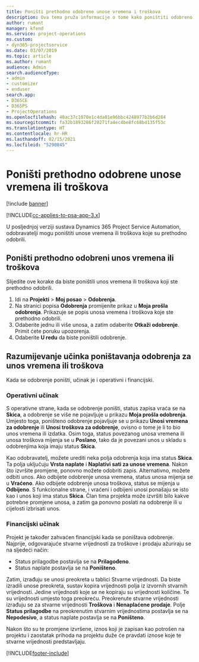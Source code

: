 ```yaml
---
title: Poništi prethodno odobrene unose vremena i troškova
description: Ova tema pruža informacije o tome kako poništiti odobreno vrijeme projekta i transakciju troškova.
author: rumant
manager: kfend
ms.service: project-operations
ms.custom:
- dyn365-projectservice
ms.date: 03/07/2019
ms.topic: article
ms.author: rumant
audience: Admin
search.audienceType:
- admin
- customizer
- enduser
search.app:
- D365CE
- D365PS
- ProjectOperations
ms.openlocfilehash: 40ac37c1070e1c4da01e96bbc4248977b2b6d284
ms.sourcegitcommit: fa32b1893286f20271fa4ec4be8fc68bd135f53c
ms.translationtype: HT
ms.contentlocale: hr-HR
ms.lasthandoff: 02/15/2021
ms.locfileid: "5290845"
---
```

# <a name="cancel-previously-approved-time-or-expense-entries"></a>Poništi prethodno odobrene unose vremena ili troškova

[!include [banner](../includes/psa-now-project-operations.md)]

[!INCLUDE[cc-applies-to-psa-app-3.x](../includes/cc-applies-to-psa-app-3x.md)]

U posljednjoj verziji sustava Dynamics 365 Project Service Automation, odobravatelji mogu poništiti unose vremena ili troškova koje su prethodno odobrili.

## <a name="cancel-a-previously-approved-time-or-expense-entry"></a>Poništi prethodno odobreni unos vremena ili troškova

Slijedite ove korake da biste poništili unos vremena ili troškova koji ste prethodno odobrili.

1. Idi na **Projekti** \> **Moj posao** \> **Odobrenja**.
2. Na stranici popisa **Odobrenja** promijenite prikaz u **Moja prošla odobrenja**. Prikazuje se popis unosa vremena i troškova koje ste prethodno odobrili.
3. Odaberite jednu ili više unosa, a zatim odaberite **Otkaži odobrenje**. Primit ćete poruku upozorenja.
4. Odaberite **U redu** da biste poništili odobrenje.

## <a name="understand-the-impact-of-canceling-a-time-or-expense-entry-approval"></a>Razumijevanje učinka poništavanja odobrenja za unos vremena ili troškova

Kada se odobrenje poništi, učinak je i operativni i financijski.

### <a name="operational-impact"></a>Operativni učinak

S operativne strane, kada se odobrenje poništi, status zapisa vraća se na **Skica**, a odobrenje se više ne pojavljuje u prikazu **Moja prošla odobrenja**. Umjesto toga, poništeno odobrenje pojavljuje se u prikazu **Unosi vremena za odobrenje** ili **Unosi troškova za odobrenje**, ovisno o tome je li to bio unos vremena ili izdatka. Osim toga, status povezanog unosa vremena ili unosa troškova mijenja se u **Poslano**, tako da je povezani unos u skladu s odobrenjima koja imaju status **Skica**.

Kao odobravatelj, možete urediti neka polja odobrenja koja ima status **Skica**. Ta polja uključuju **Vrsta naplate** i **Naplativi sati za unose vremena**. Nakon što izvršite promjene, ponovno možete odobriti zapis. Alternativno, možete odbiti unos. Ako odbijete odobrenje unosa vremena, status unosa mijenja se u **Vraćeno**. Ako odbijete odobrenje unosa troškova, status se mijenja u **Odbijeno**. S funkcionalne strane, i vraćeni i odbijeni unosi ponašaju se isto kao i unos koji ima status **Skica**. Član tima projekta može izvršiti bilo kakve potrebne promjene unosa, a zatim ga ponovno poslati na odobrenje ili u cijelosti izbrisati unos.

### <a name="financial-impact"></a>Financijski učinak

Projekt je također zahvaćen financijski kada se poništava odobrenje. Najprije, odgovarajuće stvarne vrijednosti za troškove i prodaju ažuriraju se na sljedeći način:

- Status prilagodbe postavlja se na **Prilagođeno**.
- Status naplate postavlja se na **Poništeno**.

Zatim, izrađuju se unosi preokreta u tablici Stvarne vrijednosti. Da biste izradili unose preokreta, sustav kopira vrijednosti polja iz izvornih stvarnih vrijednosti. Jedine vrijednosti koje se ne kopiraju su vrijednosti količine. Te su vrijednosti umjesto toga preokreću. Preokrenute stvarne vrijednosti izrađuju se za stvarne vrijednosti **Troškova** i **Nenaplaćene prodaje**. Polje **Status prilagodbe** na preokrenutim stvarnim vrijednostima postavlja se na **Nepodesivo**, a status naplate postavlja se na **Poništeno**.

Nakon što su te promjene izvršene, iznos koji je zapisan kao potrošen na projektu i zaostatak prihoda na projektu duže će pravdati iznose koje te stvarne vrijednosti predstavljaju.


[!INCLUDE[footer-include](../includes/footer-banner.md)]